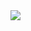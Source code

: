 <a href="https://portal.azure.com/#create/Microsoft.Template/uri/https%3A%2F%2Fraw.githubusercontent.com%2Fwangjj1989%2Fmy-azure-templates%2Fmaster%2FNewOrExisting.json" target="_blank">
    <img src="http://azuredeploy.net/deploybutton.png"/>
</a>
